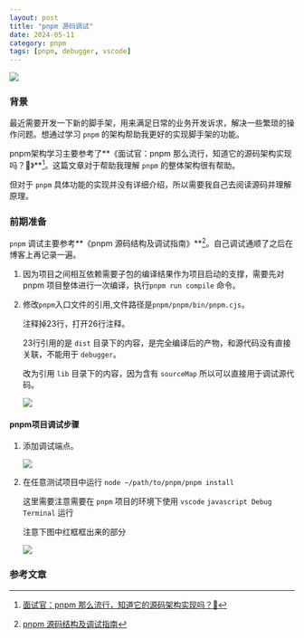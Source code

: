 ```yaml
---
layout: post
title: "pnpm 源码调试"
date: 2024-05-11
category: pnpm
tags: [pnpm, debugger, vscode]
---
```


<image src="/assets/images/pnpm_4.png"/>

### 背景

最近需要开发一下新的脚手架，用来满足日常的业务开发诉求，解决一些繁琐的操作问题。想通过学习 `pnpm` 的架构帮助我更好的实现脚手架的功能。

pnpm架构学习主要参考了**《面试官：pnpm 那么流行，知道它的源码架构实现吗？🤡》**[^1]。这篇文章对于帮助我理解 `pnpm` 的整体架构很有帮助。

但对于 `pnpm` 具体功能的实现并没有详细介绍，所以需要我自己去阅读源码并理解原理。

### 前期准备

`pnpm` 调试主要参考**《pnpm 源码结构及调试指南》**[^2]。自己调试通顺了之后在博客上再记录一遍。

1. 因为项目之间相互依赖需要子包的编译结果作为项目启动的支撑，需要先对 pnpm 项目整体进行一次编译，执行`pnpm run compile` 命令。

2. 修改`pnpm`入口文件的引用,文件路径是`pnpm/pnpm/bin/pnpm.cjs`。

   注释掉23行，打开26行注释。

   23行引用的是 `dist` 目录下的内容，是完全编译后的产物，和源代码没有直接关联，不能用于 `debugger`。

   改为引用 `lib` 目录下的内容，因为含有 `sourceMap` 所以可以直接用于调试源代码。

   <image src="/assets/images/pnpm_1.jpeg"/>

#### pnpm项目调试步骤

1. 添加调试端点。

   <image src="/assets/images/pnpm_2.jpeg"/>

2. 在任意测试项目中运行 `node ~/path/to/pnpm/pnpm install`

   这里需要注意需要在 `pnpm` 项目的环境下使用 `vscode` `javascript Debug Terminal` 运行

   注意下图中红框框出来的部分

   <image src="/assets/images/pnpm_3.jpg"/>

### 参考文章

[^1]: [面试官：pnpm 那么流行，知道它的源码架构实现吗？🤡](https://juejin.cn/post/7358336719165128756)
[^2]: [pnpm 源码结构及调试指南](https://juejin.cn/post/7075584391522713613)
